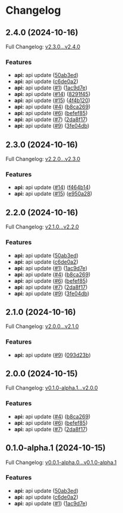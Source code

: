 # Changelog

## 2.4.0 (2024-10-16)

Full Changelog: [v2.3.0...v2.4.0](https://github.com/MpesaFlow/mpesaflow-python/compare/v2.3.0...v2.4.0)

### Features

* **api:** api update ([50ab3ed](https://github.com/MpesaFlow/mpesaflow-python/commit/50ab3edb09eda957c1b362ef9baac1d18c73d7b1))
* **api:** api update ([c6de0a2](https://github.com/MpesaFlow/mpesaflow-python/commit/c6de0a2f36823da364b39acf65386033d1ee0ffe))
* **api:** api update ([#1](https://github.com/MpesaFlow/mpesaflow-python/issues/1)) ([1ac9d7e](https://github.com/MpesaFlow/mpesaflow-python/commit/1ac9d7e025386b5830485e6b3a27bb5821548b66))
* **api:** api update ([#14](https://github.com/MpesaFlow/mpesaflow-python/issues/14)) ([8291f45](https://github.com/MpesaFlow/mpesaflow-python/commit/8291f45b4e52fdb8e8b31ff50243dd37861419e8))
* **api:** api update ([#15](https://github.com/MpesaFlow/mpesaflow-python/issues/15)) ([4f4b120](https://github.com/MpesaFlow/mpesaflow-python/commit/4f4b12010c8869f2a3121bed10109f593fc01da4))
* **api:** api update ([#4](https://github.com/MpesaFlow/mpesaflow-python/issues/4)) ([b8ca269](https://github.com/MpesaFlow/mpesaflow-python/commit/b8ca26905f7c970041c0020160a858c361080fe2))
* **api:** api update ([#6](https://github.com/MpesaFlow/mpesaflow-python/issues/6)) ([befef85](https://github.com/MpesaFlow/mpesaflow-python/commit/befef85463871dcb102506de1a647f4587d39e82))
* **api:** api update ([#7](https://github.com/MpesaFlow/mpesaflow-python/issues/7)) ([2da8f17](https://github.com/MpesaFlow/mpesaflow-python/commit/2da8f17e5e0a4dbc01e3854d3e126fdf742d2f06))
* **api:** api update ([#9](https://github.com/MpesaFlow/mpesaflow-python/issues/9)) ([3fe04db](https://github.com/MpesaFlow/mpesaflow-python/commit/3fe04dbab7c5533d5f230fd55548e2086f70fe0c))

## 2.3.0 (2024-10-16)

Full Changelog: [v2.2.0...v2.3.0](https://github.com/MpesaFlow/mpesaflow-python/compare/v2.2.0...v2.3.0)

### Features

* **api:** api update ([#14](https://github.com/MpesaFlow/mpesaflow-python/issues/14)) ([f464b14](https://github.com/MpesaFlow/mpesaflow-python/commit/f464b14ed23d6c6ddf9542d692433c83b9eb6ece))
* **api:** api update ([#15](https://github.com/MpesaFlow/mpesaflow-python/issues/15)) ([e950a28](https://github.com/MpesaFlow/mpesaflow-python/commit/e950a28cc140f6ca25e3cf34c290a7bfc118c660))

## 2.2.0 (2024-10-16)

Full Changelog: [v2.1.0...v2.2.0](https://github.com/MpesaFlow/mpesaflow-python/compare/v2.1.0...v2.2.0)

### Features

* **api:** api update ([50ab3ed](https://github.com/MpesaFlow/mpesaflow-python/commit/50ab3edb09eda957c1b362ef9baac1d18c73d7b1))
* **api:** api update ([c6de0a2](https://github.com/MpesaFlow/mpesaflow-python/commit/c6de0a2f36823da364b39acf65386033d1ee0ffe))
* **api:** api update ([#1](https://github.com/MpesaFlow/mpesaflow-python/issues/1)) ([1ac9d7e](https://github.com/MpesaFlow/mpesaflow-python/commit/1ac9d7e025386b5830485e6b3a27bb5821548b66))
* **api:** api update ([#4](https://github.com/MpesaFlow/mpesaflow-python/issues/4)) ([b8ca269](https://github.com/MpesaFlow/mpesaflow-python/commit/b8ca26905f7c970041c0020160a858c361080fe2))
* **api:** api update ([#6](https://github.com/MpesaFlow/mpesaflow-python/issues/6)) ([befef85](https://github.com/MpesaFlow/mpesaflow-python/commit/befef85463871dcb102506de1a647f4587d39e82))
* **api:** api update ([#7](https://github.com/MpesaFlow/mpesaflow-python/issues/7)) ([2da8f17](https://github.com/MpesaFlow/mpesaflow-python/commit/2da8f17e5e0a4dbc01e3854d3e126fdf742d2f06))
* **api:** api update ([#9](https://github.com/MpesaFlow/mpesaflow-python/issues/9)) ([3fe04db](https://github.com/MpesaFlow/mpesaflow-python/commit/3fe04dbab7c5533d5f230fd55548e2086f70fe0c))

## 2.1.0 (2024-10-16)

Full Changelog: [v2.0.0...v2.1.0](https://github.com/MpesaFlow/mpesaflow-python/compare/v2.0.0...v2.1.0)

### Features

* **api:** api update ([#9](https://github.com/MpesaFlow/mpesaflow-python/issues/9)) ([093d23b](https://github.com/MpesaFlow/mpesaflow-python/commit/093d23b1356d14278b5360f4baea3db0eea34f9b))

## 2.0.0 (2024-10-15)

Full Changelog: [v0.1.0-alpha.1...v2.0.0](https://github.com/MpesaFlow/mpesaflow-python/compare/v0.1.0-alpha.1...v2.0.0)

### Features

* **api:** api update ([#4](https://github.com/MpesaFlow/mpesaflow-python/issues/4)) ([b8ca269](https://github.com/MpesaFlow/mpesaflow-python/commit/b8ca26905f7c970041c0020160a858c361080fe2))
* **api:** api update ([#6](https://github.com/MpesaFlow/mpesaflow-python/issues/6)) ([befef85](https://github.com/MpesaFlow/mpesaflow-python/commit/befef85463871dcb102506de1a647f4587d39e82))
* **api:** api update ([#7](https://github.com/MpesaFlow/mpesaflow-python/issues/7)) ([2da8f17](https://github.com/MpesaFlow/mpesaflow-python/commit/2da8f17e5e0a4dbc01e3854d3e126fdf742d2f06))

## 0.1.0-alpha.1 (2024-10-15)

Full Changelog: [v0.0.1-alpha.0...v0.1.0-alpha.1](https://github.com/MpesaFlow/mpesaflow-python/compare/v0.0.1-alpha.0...v0.1.0-alpha.1)

### Features

* **api:** api update ([50ab3ed](https://github.com/MpesaFlow/mpesaflow-python/commit/50ab3edb09eda957c1b362ef9baac1d18c73d7b1))
* **api:** api update ([c6de0a2](https://github.com/MpesaFlow/mpesaflow-python/commit/c6de0a2f36823da364b39acf65386033d1ee0ffe))
* **api:** api update ([#1](https://github.com/MpesaFlow/mpesaflow-python/issues/1)) ([1ac9d7e](https://github.com/MpesaFlow/mpesaflow-python/commit/1ac9d7e025386b5830485e6b3a27bb5821548b66))
